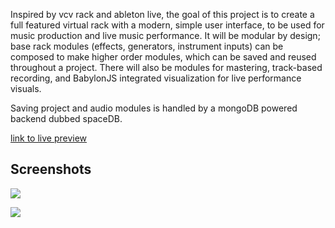 Inspired by vcv rack and ableton live, the goal of this project is to create a full featured virtual rack with a modern, simple user interface, to be used for music production and live music performance. It will be modular by design; base rack modules (effects, generators, instrument inputs) can be composed to make higher order modules, which can be saved and reused throughout a project. There will also be modules for mastering, track-based recording, and BabylonJS integrated  visualization for live performance visuals.

Saving project and audio modules is handled by a mongoDB powered backend dubbed spaceDB.

[link to live preview](http://mbecker20.github.io/space-machine)

## Screenshots

![](https://i.imgur.com/paXMmVl.png)

![](https://i.imgur.com/FtUBQF0.png)

